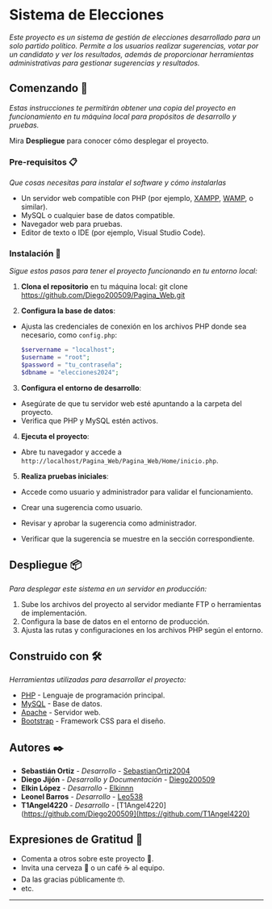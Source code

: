 # Sistema de Elecciones

_Este proyecto es un sistema de gestión de elecciones desarrollado para un solo partido político. Permite a los usuarios realizar sugerencias, votar por un candidato y ver los resultados, además de proporcionar herramientas administrativas para gestionar sugerencias y resultados._

## Comenzando 🚀

_Estas instrucciones te permitirán obtener una copia del proyecto en funcionamiento en tu máquina local para propósitos de desarrollo y pruebas._

Mira **Despliegue** para conocer cómo desplegar el proyecto.

### Pre-requisitos 📋

_Que cosas necesitas para instalar el software y cómo instalarlas_

- Un servidor web compatible con PHP (por ejemplo, [XAMPP](https://www.apachefriends.org/), [WAMP](https://www.wampserver.com/), o similar).
- MySQL o cualquier base de datos compatible.
- Navegador web para pruebas.
- Editor de texto o IDE (por ejemplo, Visual Studio Code).


### Instalación 🔧

_Sigue estos pasos para tener el proyecto funcionando en tu entorno local:_

1. **Clona el repositorio** en tu máquina local: git clone https://github.com/Diego200509/Pagina_Web.git


2. **Configura la base de datos**:
- Ajusta las credenciales de conexión en los archivos PHP donde sea necesario, como `config.php`:
  ```php
  $servername = "localhost";
  $username = "root";
  $password = "tu_contraseña";
  $dbname = "elecciones2024";
  ```

3. **Configura el entorno de desarrollo**:
- Asegúrate de que tu servidor web esté apuntando a la carpeta del proyecto.
- Verifica que PHP y MySQL estén activos.

4. **Ejecuta el proyecto**:
- Abre tu navegador y accede a `http://localhost/Pagina_Web/Pagina_Web/Home/inicio.php`.

5. **Realiza pruebas iniciales**:
- Accede como usuario y administrador para validar el funcionamiento.

- Crear una sugerencia como usuario.
- Revisar y aprobar la sugerencia como administrador.
- Verificar que la sugerencia se muestre en la sección correspondiente.


## Despliegue 📦

_Para desplegar este sistema en un servidor en producción:_

1. Sube los archivos del proyecto al servidor mediante FTP o herramientas de implementación.
2. Configura la base de datos en el entorno de producción.
3. Ajusta las rutas y configuraciones en los archivos PHP según el entorno.

## Construido con 🛠️

_Herramientas utilizadas para desarrollar el proyecto:_

* [PHP](https://www.php.net/) - Lenguaje de programación principal.
* [MySQL](https://www.mysql.com/) - Base de datos.
* [Apache](https://httpd.apache.org/) - Servidor web.
* [Bootstrap](https://getbootstrap.com/) - Framework CSS para el diseño.


## Autores ✒️

* **Sebastián Ortiz** - *Desarrollo* - [SebastianOrtiz2004](https://github.com/SebastianOrtiz2004/SebastianOrtiz)
* **Diego Jijón** - *Desarrollo y Documentación* - [Diego200509](https://github.com/Diego200509)
* **Elkin López** - *Desarrollo* - [Elkinnn](https://github.com/Elkinnn)
* **Leonel Barros** - *Desarrollo* - [Leo538](https://github.com/Leo538)
* **T1Angel4220** - *Desarrollo* - [T1Angel4220](https://github.com/Diego200509](https://github.com/T1Angel4220)



## Expresiones de Gratitud 🎁

* Comenta a otros sobre este proyecto 📢.
* Invita una cerveza 🍺 o un café ☕ al equipo.
* Da las gracias públicamente 🤓.
* etc.

---
